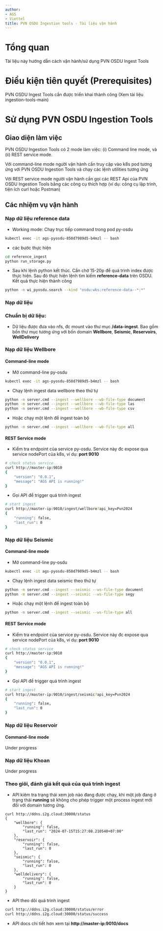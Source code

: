 ```yaml
---
author: 
- AGS
- Viettel
title: PVN OSDU Ingestion tools - Tài liệu vận hành 
---
```

# Tổng quan
Tài liệu này hướng dẫn cách vận hành/sử dụng PVN OSDU Ingest Tools

# Điều kiện tiên quyết (Prerequisites)
PVN OSDU Ingest Tools cần được triển khai thành công (Xem tài liệu ingestion-tools-main)

# Sử dụng PVN OSDU Ingestion Tools
## Giao diện làm việc
PVN OSDU Ingestion Tools có 2 mode làm việc: (i) Command line mode, và (ii) REST service mode.

Với command-line mode người vận hành cần truy cập vào k8s pod tương ứng với PVN OSDU Ingestion Tools và chạy các lệnh utilities tương ứng

Với REST service mode người vận hành cần gọi các REST Api của PVN OSDU Ingestion Tools bằng các công cụ thích hợp (ví dụ: công cụ lập trình, tiện ích curl hoặc Postman)

## Các nhiệm vụ vận hành

### Nạp dữ liệu reference data
- Working mode: Chạy trục tiếp command trong pod py-osdu
```bash
kubectl exec -it ags-pyosdu-858d7989d5-b4mzl -- bash
```
- các bước thực hiện
```bash
cd reference_ingest
python run_storage.py
```
- Sau khi lệnh python kết thúc. Cần chờ 15-20p để quá trình index được thực hiện. Sau đó thực hiện lệnh tìm kiếm **reference-data** trên OSDU. Kết quả thực hiện thành công
```bash
python -m wi_pyosdu.search --kind "osdu:wks:reference-data--*:*"
```
### Nạp dữ liệu 
### Chuẩn bị dữ liệu: 
- Dữ liệu được đưa vào nfs, đc mount vào thư mục **/data-ingest**. Bao gồm bốn thư mục tương ứng với bốn domain **Wellbore**, **Seismic**, **Reservoirs**, **WellDelivery**
### Nạp dữ liệu Wellbore
#### Command-line mode
- Mở command-line py-osdu
```bash
kubectl exec -it ags-pyosdu-858d7989d5-b4mzl -- bash
```
- Chạy lệnh ingest data wellbore theo thứ tự
```bash
python -m server.cmd --ingest --wellbore --wb-file-type document
python -m server.cmd --ingest --wellbore --wb-file-type las
python -m server.cmd --ingest --wellbore --wb-file-type csv
```
- Hoặc chạy một lệnh để ingest toàn bộ
```bash
python -m server.cmd --ingest --wellbore --wb-file-type all
```
#### REST Service mode
- Kiểm tra endpoint của service py-osdu. Service này đc expose qua service nodePort của k8s, ví dụ: **port 9010**
```bash
# check status service
curl http://master-ip:9010 
{
    "version": "0.0.1",
    "message": "AGS API is running!"
}
```
- Gọi API để trigger quá trình ingest
```bash
# start ingest
curl http://master-ip:9010/ingest/wellbore?api_key=Pvn2024
{
    "running": false,
    "last_run": 0
}
```

### Nạp dữ liệu Seismic
#### Command-line mode
- Mở command-line py-osdu
```bash
kubectl exec -it ags-pyosdu-858d7989d5-b4mzl -- bash
```
- Chạy lệnh ingest data seismic theo thứ tự
```bash
python -m server.cmd --ingest --seismic --ws-file-type document
python -m server.cmd --ingest --seismic --ws-file-type segy
```
- Hoặc chạy một lệnh để ingest toàn bộ
```bash
python -m server.cmd --ingest --seismic --ws-file-type all
```
#### REST Service mode
- Kiểm tra endpoint của service py-osdu. Service này đc expose qua service nodePort của k8s, ví dụ: **port 9010**
```bash
# check status service
curl http://master-ip:9010 
{
    "version": "0.0.1",
    "message": "AGS API is running!"
}
```
- Gọi API để trigger quá trình ingest
```bash
# start ingest
curl http://master-ip:9010/ingest/seismic?api_key=Pvn2024
{
    "running": false,
    "last_run": 0
}
```
### Nạp dữ liệu Reservoir
#### Command-line mode
Under progress
### Nạp dữ liệu Khoan
Under progress
### Theo giõi, đánh giá kết quả của quá trình ingest
- API kiêm tra trạng thái xem job nào đang được chạy, khi một job đang ở trạng thái **running** sẽ không cho phép trigger một process ingest mới đối với domain tương ứng.
```
curl http://ddns.i2g.cloud:30000/status
{
    "wellbore": {
        "running": false,
        "last_run": "2024-07-15T15:27:08.210540+07:00"
    },
    "reservoir": {
        "running": false,
        "last_run": 0
    },
    "seismic": {
        "running": false,
        "last_run": 0
    },
    "welldelivery": {
        "running": false,
        "last_run": 0
    }
}
```
- API theo dõi quá trình ingest
```bash
curl http://ddns.i2g.cloud:30000/status/error
curl http://ddns.i2g.cloud:30000/status/success
```
- API docs chi tiết hơn xem tại **http://master-ip:9010/docs**